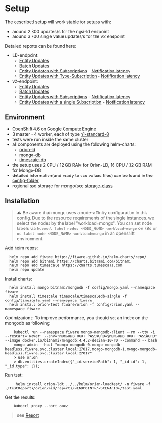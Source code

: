 # Setup

The described setup will work stable for setups with:
- around 2 800 updates/s for the ngsi-ld endpoint 
- around 3 700 single value updates/s for the v2 endpoint



Detailed reports can be found here:
* LD-endpoint:
    * [Entity Updates](https://fiware.github.io/orion-loadtest/testReports/orion-troe/small/reports/ld/EntityUpdateSimulation/gatling-report.html) 
    * [Batch Updates](https://fiware.github.io/orion-loadtest/testReports/orion-troe/small/reports/ld/BatchUpdateSimulation/gatling-report.html)
    * [Entity Updates with Subscriptions](https://fiware.github.io/orion-loadtest/testReports/orion-troe/small/reports/ld/EntityUpdateWithSubscriptionSimulation/gatling-report.html) - [Notification latency](reports/ld/EntityUpdateWithSubscriptionSimulation/grafana-report.png)
    * [Entity Updates with Type-Subscription](https://fiware.github.io/orion-loadtest/testReports/orion-troe/small/reports/ld/EntityUpdateWithTypeSubscriptionSimulation/gatling-report.html) - [Notification latency](reports/ld/EntityUpdateWithTypeSubscriptionSimulation/grafana-report.png)
 * v2-endpoint:
    * [Entity Updates](https://fiware.github.io/orion-loadtest/testReports/orion-troe/small/reports/v2/EntityUpdateSimulation/gatling-report.html) 
    * [Batch Updates](https://fiware.github.io/orion-loadtest/testReports/orion-troe/small/reports/v2/BatchUpdateSimulation/gatling-report.html)
    * [Entity Updates with Subscriptions](https://fiware.github.io/orion-loadtest/testReports/orion-troe/small/reports/v2/EntityUpdateWithSubscriptionSimulation/gatling-report.html) - [Notification latency](reports/v2/EntityUpdateWithSubscriptionSimulation/grafana-report.png)
    * [Entity Updates with a single Subscription](https://fiware.github.io/orion-loadtest/testReports/orion-troe/small/reports/v2/EntityUpdateWithSingleSubscriptionSimulation/gatling-report.html) - [Notification latency](reports/v2/EntityUpdateWithSingleSubscriptionSimulation/grafana-report.png)
      

## Environment

- [OpenShift 4.6](https://docs.openshift.com/container-platform/4.6/welcome/index.html) on [Google Compute Engine](https://cloud.google.com/compute)
- 3 master - 4 worker, each of type [n1-standard-8](https://cloud.google.com/compute/docs/machine-types)
- tests were run inside the same cluster
- all components are deployed using the following helm-charts:
    - [orion-ld](https://github.com/FIWARE/helm-charts/tree/main/charts/orion)
    - [mongo-db](https://github.com/bitnami/charts/tree/master/bitnami/mongodb)
    - [timescale-db](https://github.com/timescale/timescaledb-kubernetes/tree/master/charts/timescaledb-single)
- the setup uses 2 CPU / 12 GB RAM for Orion-LD, 16 CPU / 32 GB RAM for Mongo-DB
- detailed information(and ready to use values files) can be found in the [config-folder](config)
- regional ssd storage for mongo(see [storage-class](config/storage-class.yaml))

## Installation

> :warning: Be aware that mongo uses a node-affinity configuration in this config. Due to the resource requirements of the single instances, we 
> select the nodes by the label "workload=mongo". You can set node labels via `kubectl label nodes <NODE_NAME> workload=mongo` on k8s or 
>`oc label node <NODE_NAME> workload=mongo` in an openshift environment.

Add helm repos:
```
  helm repo add fiware https://fiware.github.io/helm-charts/repo/
  helm repo add bitnami https://charts.bitnami.com/bitnami
  helm repo add timescale https://charts.timescale.com
  helm repo update
```

Install charts:
```
  helm install mongo bitnami/mongodb -f config/mongo.yaml --namespace fiware
  helm install timescale timescale/timescaledb-single -f config/timescale.yaml --namespace fiware
  helm install orion-test fiware/orion -f config/orion.yaml --namespace fiware
```

Optimizations:
To improve performance, you should set an index on the mongodb as following:
```
    kubectl run --namespace fiware mongo-mongodb-client --rm --tty -i --restart='Never' --env="MONGODB_ROOT_PASSWORD=$MONGODB_ROOT_PASSWORD" --image docker.io/bitnami/mongodb:4.4.2-debian-10-r0 --command -- bash
    mongo admin --host "mongo-mongodb-0.mongo-mongodb-headless.fiware.svc.cluster.local:27017,mongo-mongodb-1.mongo-mongodb-headless.fiware.svc.cluster.local:27017"
    > use orion
    > db.entities.createIndex({"_id.servicePath": 1, "_id.id": 1, "_id.type": 1});
```

Run test:
```
     helm install orion-ldt ../../helm/orion-loadtest/ -n fiware -f ./testReports/orion/mid/reports/<ENDPOINT>/<SCENARIO>/test.yaml
```

Get the results:
```
    kubectl proxy --port 8002
```
> see [Report](http://localhost:8002/api/v1/namespaces/fiware/services/orion-ldt-orion-loadtest:8080/proxy/)
